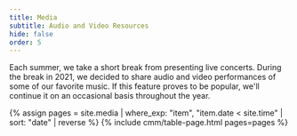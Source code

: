 ```yaml
--- 
title: Media  
subtitle: Audio and Video Resources
hide: false
order: 5
---
```


Each summer, we take a short break from presenting live concerts. During the break in 2021,
we decided to share audio and video performances of some of our favorite music. If this
feature proves to be popular, we'll continue it on an occasional basis throughout the year.

{% assign pages = site.media | where_exp: "item", "item.date < site.time" | sort: "date" | reverse %}
{% include cmm/table-page.html pages=pages %}
